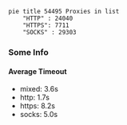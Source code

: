 
```mermaid
pie title 54495 Proxies in list
    "HTTP" : 24040
    "HTTPS": 7711
    "SOCKS" : 29303
```

### Some Info
#### Average Timeout

- mixed: 3.6s
- http: 1.7s
- https: 8.2s
- socks: 5.0s